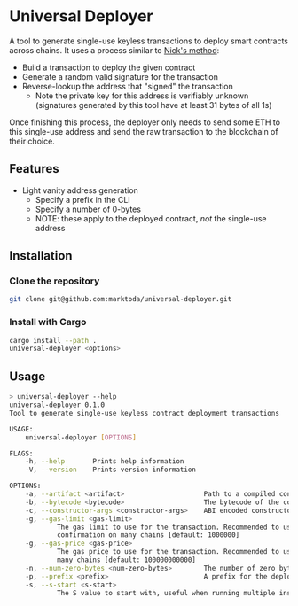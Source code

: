 # Universal Deployer

A tool to generate single-use keyless transactions to deploy smart contracts across chains. It uses a process similar to [Nick's method](https://weka.medium.com/how-to-send-ether-to-11-440-people-187e332566b7):
- Build a transaction to deploy the given contract
- Generate a random valid signature for the transaction   
- Reverse-lookup the address that "signed" the transaction
    - Note the private key for this address is verifiably unknown (signatures generated by this tool have at least 31 bytes of all 1s)

Once finishing this process, the deployer only needs to send some ETH to this single-use address and send the raw transaction to the blockchain of their choice.

## Features
- Light vanity address generation
    - Specify a prefix in the CLI
    - Specify a number of 0-bytes
    - NOTE: these apply to the deployed contract, _not_ the single-use address
 
## Installation
### Clone the repository
```bash
git clone git@github.com:marktoda/universal-deployer.git
```

### Install with Cargo
```bash
cargo install --path .
universal-deployer <options>
```
 
## Usage
```bash
> universal-deployer --help
universal-deployer 0.1.0
Tool to generate single-use keyless contract deployment transactions

USAGE:
    universal-deployer [OPTIONS]

FLAGS:
    -h, --help       Prints help information
    -V, --version    Prints version information

OPTIONS:
    -a, --artifact <artifact>                    Path to a compiled contract artifact
    -b, --bytecode <bytecode>                    The bytecode of the contract to deploy
    -c, --constructor-args <constructor-args>    ABI encoded constructor args to pass to the deployment
    -g, --gas-limit <gas-limit>
            The gas limit to use for the transaction. Recommended to use a generally overestimated limit to allow
            confirmation on many chains [default: 1000000]
    -g, --gas-price <gas-price>
            The gas price to use for the transaction. Recommended to use a generally high price to allow confirmation on
            many chains [default: 100000000000]
    -n, --num-zero-bytes <num-zero-bytes>        The number of zero bytes to exist in the deployed contract address
    -p, --prefix <prefix>                        A prefix for the deployed contract address
    -s, --s-start <s-start>
            The S value to start with, useful when running multiple instances to grind
```
